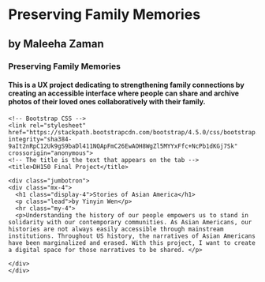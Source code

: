 # Preserving Family Memories

## by Maleeha Zaman

### Preserving Family Memories

#### This is a UX project dedicating to strengthening family connections by creating an accessible interface where people can share and archive photos of their loved ones collaboratively with their family. 

<!doctype html>
<html lang="en">
  <head>
    <!-- Required meta tags -->
    <meta charset="utf-8">
    <meta name="viewport" content="width=device-width, initial-scale=1, shrink-to-fit=no">

    <!-- Bootstrap CSS -->
    <link rel="stylesheet" href="https://stackpath.bootstrapcdn.com/bootstrap/4.5.0/css/bootstrap.min.css" integrity="sha384-9aIt2nRpC12Uk9gS9baDl411NQApFmC26EwAOH8WgZl5MYYxFfc+NcPb1dKGj7Sk" crossorigin="anonymous">
    <!-- The title is the text that appears on the tab -->
    <title>DH150 Final Project</title>
  </head>
 
<!-- Jumbotron header -->
    <div class="jumbotron">
    <div class="mx-4">
      <h1 class="display-4">Stories of Asian America</h1>
      <p class="lead">by Yinyin Wen</p>
      <hr class="my-4">
      <p>Understanding the history of our people empowers us to stand in solidarity with our contemporary communities. As Asian Americans, our histories are not always easily accessible through mainstream institutions. Throughout US history, the narratives of Asian Americans have been marginalized and erased. With this project, I want to create a digital space for those narratives to be shared. </p>
      
    </div>
    </div>
